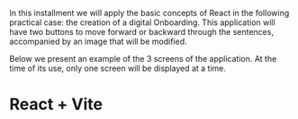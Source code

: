 In this installment we will apply the basic concepts of React in the following practical case: the creation of a digital Onboarding. This application will have two buttons to move forward or backward through the sentences, accompanied by an image that will be modified.

Below we present an example of the 3 screens of the application. At the time of its use, only one screen will be displayed at a time.


# React + Vite


